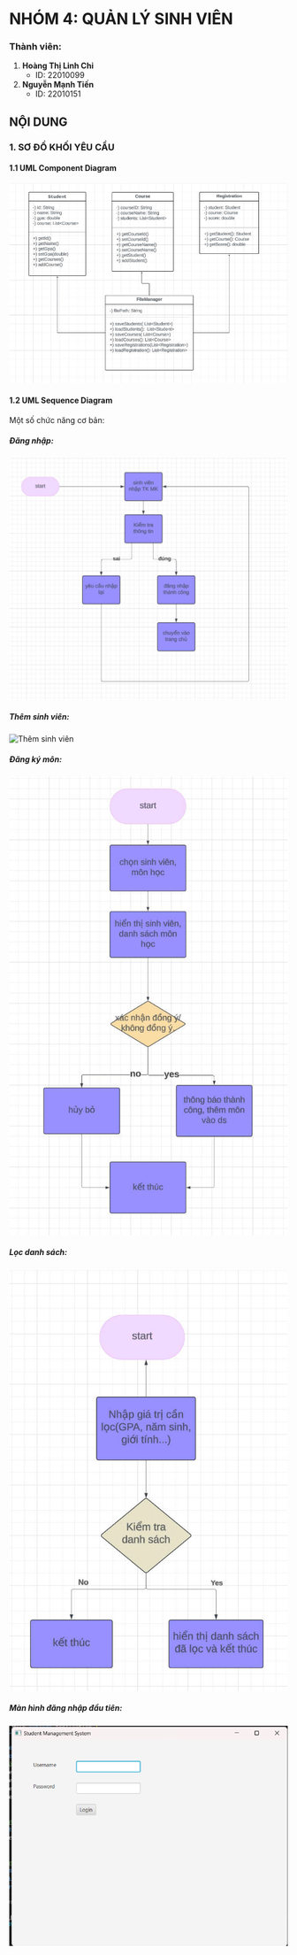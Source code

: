 # NHÓM 4: QUẢN LÝ SINH VIÊN 
### Thành viên: 
1. **Hoàng Thị Linh Chi**
   - ID: 22010099
2. **Nguyễn Mạnh Tiến**
   - ID: 22010151

## NỘI DUNG
### 1. SƠ ĐỒ KHỐI YÊU CẦU
#### 1.1 UML Component Diagram
![Sơ đồ Component](images/sơ%20đồ.jpg)

#### 1.2 UML Sequence Diagram
Một số chức năng cơ bản:

##### Đăng nhập:
![Đăng nhập](images/login.jpg)

##### Thêm sinh viên:
![Thêm sinh viên](images/add%20sinh%20viên.jpg)

##### Đăng ký môn:
![Đăng ký môn](images/đăng%20kí%20môn.jpg)

##### Lọc danh sách:
![Lọc danh sách](images/lọc%20danh%20sách.jpg)

##### Màn hình đăng nhập đầu tiên:
![Màn hình đăng nhập đầu tiên ](images/View_Login.png)


